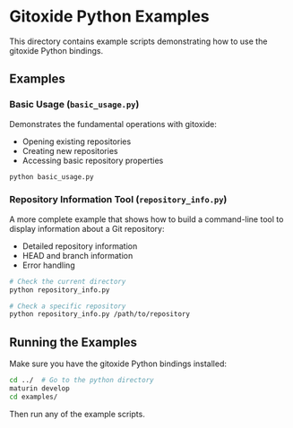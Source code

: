 # Gitoxide Python Examples

This directory contains example scripts demonstrating how to use the gitoxide Python bindings.

## Examples

### Basic Usage (`basic_usage.py`)

Demonstrates the fundamental operations with gitoxide:
- Opening existing repositories
- Creating new repositories
- Accessing basic repository properties

```bash
python basic_usage.py
```

### Repository Information Tool (`repository_info.py`)

A more complete example that shows how to build a command-line tool to display information about a Git repository:
- Detailed repository information
- HEAD and branch information
- Error handling

```bash
# Check the current directory
python repository_info.py

# Check a specific repository
python repository_info.py /path/to/repository
```

## Running the Examples

Make sure you have the gitoxide Python bindings installed:

```bash
cd ../  # Go to the python directory
maturin develop
cd examples/
```

Then run any of the example scripts.